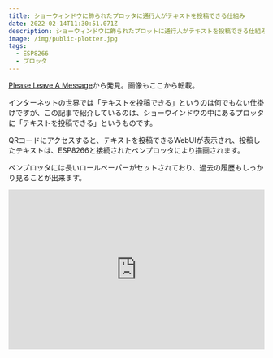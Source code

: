```yaml
---
title: ショーウィンドウに飾られたプロッタに通行人がテキストを投稿できる仕組み
date: 2022-02-14T11:30:51.071Z
description: ショーウィンドウに飾られたプロットに通行人がテキストを投稿できる仕組みを紹介します。
image: /img/public-plotter.jpg
tags:
  - ESP8266
  - プロッタ
---
```

[Please Leave A Message](https://www.niklasroy.com/pleaseleaveamessage/)から発見。画像もここから転載。

インターネットの世界では「テキストを投稿できる」というのは何でもない仕掛けですが、この記事で紹介しているのは、ショーウインドウの中にあるプロッタに「テキストを投稿できる」というものです。

QRコードにアクセスすると、テキストを投稿できるWebUIが表示され、投稿したテキストは、ESP8266と接続されたペンプロッタにより描画されます。

ペンプロッタには長いロールペーパーがセットされており、過去の履歴もしっかり見ることが出来ます。

<iframe width="100%" height="315" src="https://www.youtube.com/embed/kLdgUGQdG5c" title="YouTube video player" frameborder="0" allow="accelerometer; autoplay; clipboard-write; encrypted-media; gyroscope; picture-in-picture" allowfullscreen></iframe>
